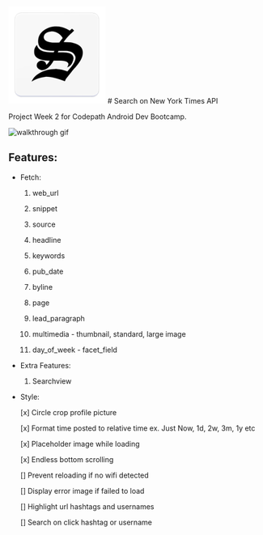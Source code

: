 <span> ![mock logo][logo] </span> # Search on New York Times API

Project Week 2 for Codepath Android Dev Bootcamp. 

[logo]: https://github.com/simonc312/search-on-nyt/blob/master/app/src/main/res/mipmap-xxxhdpi/ic_launcher.png

![walkthrough gif](https://github.com/simonc312/trending-on-instagram/blob/master/screenCapture/TrendingOnInstagramWalkthrough.gif)

## Features:

- Fetch:

    1) web_url
    
    2) snippet
    
    3) source
    
    4) headline
    
    5) keywords
    
    6) pub_date
    
    7) byline
    
    8) page
    
    9) lead_paragraph
    
    10) multimedia - thumbnail, standard, large image
    
    11) day_of_week - facet_field
    
- Extra Features:

    1) Searchview   

- Style:

    [x] Circle crop profile picture  
    
    [x] Format time posted to relative time 
    ex. Just Now, 1d, 2w, 3m, 1y etc 
    
    [x] Placeholder image while loading
    
    [x] Endless bottom scrolling 
    
    [] Prevent reloading if no wifi detected
    
    [] Display error image if failed to load 
    
    [] Highlight url hashtags and usernames
    
    [] Search on click hashtag or username
    
